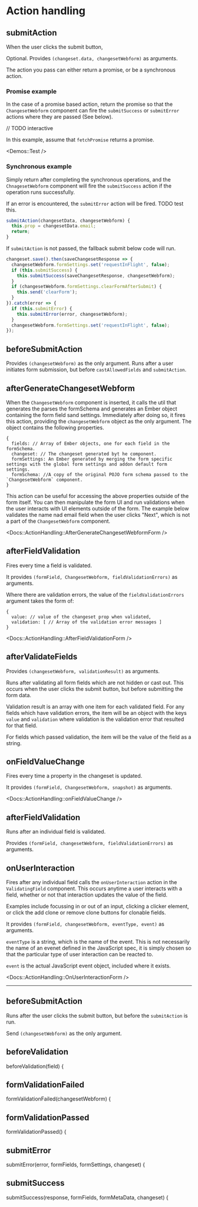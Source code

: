 # Action handling

## submitAction

When the user clicks the submit button, 

Optional. Provides `(changeset.data, changesetWebform)` as arguments.

The action you pass can either return a promise, or be a synchronous action. 

### Promise example

In the case of a promise based action, return the promise so that the `ChangesetWebform` component can fire the `submitSuccess` or `submitError` actions where they are passed (See below). 

// TODO interactive

In this example, assume that `fetchPromise` returns a promise.

<Demos::Test />

### Synchronous example

Simply return after completing the synchronous operations, and the `ChnagesetWebform` component will fire the `submitSuccess` action if the operation runs successfully.

If an error is encountered, the `submitError` action will be fired. TODO test this.

```javascript
submitAction(changesetData, changesetWebform) {
  this.prop = changesetData.email;
  return;
}
```

If `submitAction` is not passed, the fallback submit below code will run.

```javascript
changeset.save().then(saveChangesetResponse => {
  changesetWebform.formSettings.set('requestInFlight', false);
  if (this.submitSuccess) {
    this.submitSuccess(saveChangesetResponse, changesetWebform);
  }
  if (changesetWebform.formSettings.clearFormAfterSubmit) {
    this.send('clearForm');
  }
}).catch(error => {
  if (this.submitError) {
    this.submitError(error, changesetWebform);
  }
  changesetWebform.formSettings.set('requestInFlight', false);
});
```

## beforeSubmitAction

Provides `(changesetWebform)` as the only argument. Runs after a user initiates form submission, but before `castAllowedFields` and `submitAction`.

## afterGenerateChangesetWebform 

When the `ChangesetWebform` component is inserted, it calls the util that generates the parses the formSchema and generates an Ember object containing the form field sand settings. Immediately after doing so, it fires this action, providing the `changesetWebform` object as the only argument. The object contains the following properties.

```
{
  fields: // Array of Ember objects, one for each field in the formSchema.
  changeset: // The changeset generated byt he component.
  formSettings: An Ember generated by merging the form specific settings with the global form settings and addon default form settings.
  formSchema: //A copy of the original POJO form schema passed to the  `ChangesetWebform` component.
}
```

This action can be useful for accessing the above properties outside of the form itself. You can then manipulate the form UI and run validations when the user interacts with UI elements outside of the form. The example below validates the name nad email field when the user clicks "Next", which is not a part of the `ChangesetWebform` component.

<Docs::ActionHandling::AfterGenerateChangesetWebformForm />

## afterFieldValidation

Fires every time a field is validated.

It provides `(formField, ChangesetWebform, fieldValidationErrors)` as arguments.

Where there are validation errors, the value of the `fieldValidationErrors` argument takes the form of:

```
{
  value: // value of the changeset prop when validated,
  validation: [ // Array of the validation error messages ]
}
```

<Docs::ActionHandling::AfterFieldValidationForm />

## afterValidateFields

Provides `(changesetWebform, validationResult)` as arguments.

Runs after validating all form fields which are not hidden or cast out. This occurs when the user clicks the submit button, but before submitting the form data.

Validation result is an array with one item for each validated field. For any fields which have validation errors, the item will be an object with the keys `value` and `validation` where validation is the validation error that resulted for that field.

For fields which passed validation, the item will be the value of the field as a string.

## onFieldValueChange

Fires every time a property in the changeset is updated.

It provides `(formField, ChangesetWebform, snapshot)` as arguments.

<!-- TODO explain snapshot -->

<Docs::ActionHandling::onFieldValueChange />

## afterFieldValidation

Runs after an individual field is validated.

Provides `(formField, changesetWebform, fieldValidationErrors)` as arguments.
## onUserInteraction

Fires after any individual field calls the `onUserInteraction` action in the `ValidatingField` component. This occurs anytime a user interacts with a field, whether or not that interaction updates the value of the field. 

Examples include focussing in or out of an input, clicking a clicker element, or click the add clone or remove clone buttons for clonable fields.

It provides `(formField, changesetWebform, eventType, event)` as arguments.

`eventType` is a string, which is the name of the event. This is not necessarily the name of an evenet defined in the JavaScript spec, it is simply chosen so that the particular type of user interaction can be reacted to.

<!-- TODO add all exisitng eventTypes in built in fields -->

`event` is the actual JavaScript event object, included where it exists.

<!-- TODO check if event cannot always be sent? -->

<Docs::ActionHandling::OnUserInteractionForm />

--------

## beforeSubmitAction

Runs after the user clicks the submit button, but before the `submitAction` is run.

Send `(changesetWebform)` as the only argument.

## beforeValidation

beforeValidation(field) {

## formValidationFailed

formValidationFailed(changesetWebform) {

## formValidationPassed

formValidationPassed() {

## submitError

submitError(error, formFields, formSettings, changeset) {

## submitSuccess

submitSuccess(response, formFields, formMetaData, changeset) {